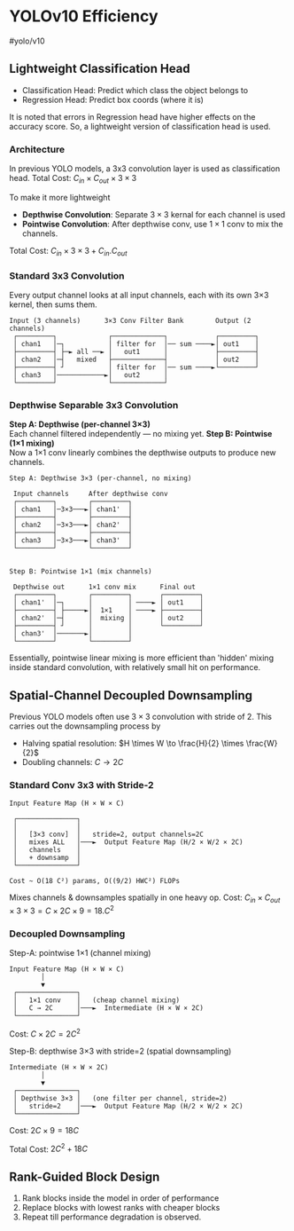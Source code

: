 # YOLOv10 Efficiency
#yolo/v10 
## Lightweight Classification Head
- Classification Head: Predict which class the object belongs to
- Regression Head: Predict box coords (where it is)

It is noted that errors in Regression head have higher effects on the accuracy score.
So, a lightweight version of classification head is used.

### Architecture
In previous YOLO models, a 3x3 convolution layer is used as classification head.
Total Cost: $C_{in} \times C_{out} \times 3 \times 3$

To make it more lightweight
- **Depthwise Convolution**: Separate $3\times3$ kernal for each channel is used 
- **Pointwise Convolution**: After depthwise conv, use $1 \times 1$ conv to mix the channels.

Total Cost: $C_{in} \times 3 \times 3 + C_{in}.C_{out}$

### Standard 3x3 Convolution
Every output channel looks at all input channels, each with its own 3×3 kernel, then sums them.
```
Input (3 channels)      3×3 Conv Filter Bank        Output (2 channels)
 ┌─────────┐             ┌─────────────┐            ┌─────────┐
 │ chan1   │─┐           │ filter for  │── sum ────►│ out1    │
 ├─────────┤ ├─► all ──► │   out1      │            ├─────────┤
 │ chan2   │─┤   mixed   ├─────────────┤            │ out2    │
 ├─────────┤ ┘           │ filter for  │── sum ────►└─────────┘
 │ chan3   │────────────►│   out2      │
 └─────────┘             └─────────────┘
```

### Depthwise Separable 3x3 Convolution
**Step A: Depthwise (per-channel 3×3)**  
Each channel filtered independently — no mixing yet.
**Step B: Pointwise (1×1 mixing)**  
Now a 1×1 conv linearly combines the depthwise outputs to produce new channels.
```
Step A: Depthwise 3×3 (per-channel, no mixing)

 Input channels     After depthwise conv
 ┌─────────┐        ┌─────────┐
 │ chan1   │─3×3───►│ chan1'  │
 ├─────────┤        ├─────────┤
 │ chan2   │─3×3───►│ chan2'  │
 ├─────────┤        ├─────────┤
 │ chan3   │─3×3───►│ chan3'  │
 └─────────┘        └─────────┘


Step B: Pointwise 1×1 (mix channels)

 Depthwise out      1×1 conv mix      Final out
 ┌─────────┐        ┌─────────┐       ┌─────────┐
 │ chan1'  │─┐      │         │ ────► │ out1    │
 ├─────────┤ ├─────►│  1×1    │ ────► ├─────────┤
 │ chan2'  │─┤      │  mixing │       │ out2    │
 ├─────────┤ ┘      │         │       └─────────┘
 │ chan3'  │───────►│         │
 └─────────┘        └─────────┘

```

Essentially, pointwise linear mixing is more efficient than 'hidden' mixing inside standard convolution, with relatively small hit on performance.

## Spatial-Channel Decoupled Downsampling
Previous YOLO models often use $3 \times 3$ convolution with stride of 2.
This carries out the downsampling process by
- Halving spatial resolution: $H \times W \to \frac{H}{2} \times \frac{W}{2}$
- Doubling channels: $C \to 2C$


### Standard Conv 3x3 with Stride-2
```
Input Feature Map (H × W × C)

 ┌───────────────┐
 │               │
 │   [3×3 conv]  │   stride=2, output channels=2C
 │   mixes ALL   │───►  Output Feature Map (H/2 × W/2 × 2C)
 │   channels    │
 │   + downsamp  │
 └───────────────┘

Cost ~ O(18 C²) params, O((9/2) HWC²) FLOPs
```
Mixes channels & downsamples spatially in one heavy op.
Cost: $C_{in} \times C_{out} \times 3 \times 3 = C \times 2C \times 9 = 18.C^2$

### Decoupled Downsampling
Step-A: pointwise 1×1 (channel mixing)
```
Input Feature Map (H × W × C)
        │
        ▼
 ┌───────────────┐
 │   1×1 conv    │   (cheap channel mixing)
 │   C → 2C      │───►  Intermediate (H × W × 2C)
 └───────────────┘
```
Cost: $C \times 2C = 2C^2$


Step-B: depthwise 3×3 with stride=2 (spatial downsampling)
```
Intermediate (H × W × 2C)
        │
        ▼
 ┌───────────────┐
 │ Depthwise 3×3 │   (one filter per channel, stride=2)
 │   stride=2    │───►  Output Feature Map (H/2 × W/2 × 2C)
 └───────────────┘
```
Cost: $2C \times 9 = 18C$

Total Cost: $2C^2 + 18C$

## Rank-Guided Block Design
1. Rank blocks inside the model in order of performance
2. Replace blocks with lowest ranks with cheaper blocks
3. Repeat till performance degradation is observed.
